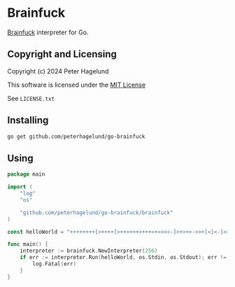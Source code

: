 # Brainfuck

[Brainfuck](https://en.wikipedia.org/wiki/Brainfuck) interpreter for Go.

## Copyright and Licensing

Copyright (c) 2024 Peter Hagelund

This software is licensed under the [MIT License](https://en.wikipedia.org/wiki/MIT_License)

See `LICENSE.txt`

## Installing

```bash
go get github.com/peterhagelund/go-brainfuck
```

## Using

```go
package main

import (
	"log"
	"os"

	"github.com/peterhagelund/go-brainfuck/brainfuck"
)

const helloWorld = "++++++++[>++++[>++>+++>+++>+<<<<-]>+>+>->>+[<]<-]>>.>---.+++++++..+++.>>.<-.<.+++.------.--------.>>+.>++."

func main() {
	interpreter := brainfuck.NewInterpreter(256)
	if err := interpreter.Run(helloWorld, os.Stdin, os.Stdout); err != nil {
		log.Fatal(err)
	}
}
```
